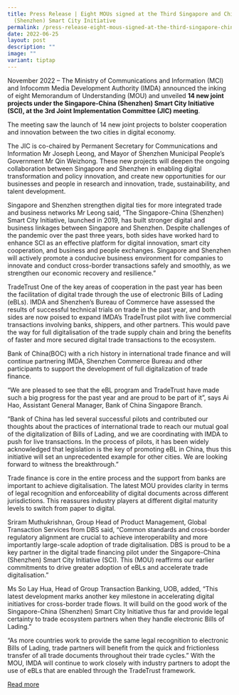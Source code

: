 ```yaml
---
title: Press Release | Eight MOUs signed at the Third Singapore and China
  (Shenzhen) Smart City Initiative
permalink: /press-release-eight-mous-signed-at-the-third-singapore-china-shenzhen-smart-city-initiative-jic/
date: 2022-06-25
layout: post
description: ""
image: ""
variant: tiptap
---
```

<p>November 2022 – The Ministry of Communications and Information (MCI) and
Infocomm Media Development Authority (IMDA) announced the inking of eight
Memorandum of Understanding (MOU) and unveiled <strong>14 new joint projects under the Singapore-China (Shenzhen) Smart City Initiative (SCI), at the 3rd Joint Implementation Committee (JIC) meeting</strong>.</p>
<p>The meeting saw the launch of 14 new joint projects to bolster cooperation
and innovation between the two cities in digital economy.</p>
<p>The JIC is co-chaired by Permanent Secretary for Communications and Information
Mr Joseph Leong, and Mayor of Shenzhen Municipal People’s Government Mr
Qin Weizhong. These new projects will deepen the ongoing collaboration
between Singapore and Shenzhen in enabling digital transformation and policy
innovation, and create new opportunities for our businesses and people
in research and innovation, trade, sustainability, and talent development.</p>
<p>Singapore and Shenzhen strengthen digital ties for more integrated trade
and business networks Mr Leong said, “The Singapore-China (Shenzhen) Smart
City Initiative, launched in 2019, has built stronger digital and business
linkages between Singapore and Shenzhen. Despite challenges of the pandemic
over the past three years, both sides have worked hard to enhance SCI as
an effective platform for digital innovation, smart city cooperation, and
business and people exchanges. Singapore and Shenzhen will actively promote
a conducive business environment for companies to innovate and conduct
cross-border transactions safely and smoothly, as we strengthen our economic
recovery and resilience.”</p>
<p>TradeTrust One of the key areas of cooperation in the past year has been
the facilitation of digital trade through the use of electronic Bills of
Lading (eBLs). IMDA and Shenzhen’s Bureau of Commerce have assessed the
results of successful technical trials on trade in the past year, and both
sides are now poised to expand IMDA’s TradeTrust pilot with live commercial
transactions involving banks, shippers, and other partners. This would
pave the way for full digitalisation of the trade supply chain and bring
the benefits of faster and more secured digital trade transactions to the
ecosystem.</p>
<p>Bank of China(BOC) with a rich history in international trade finance
and will continue partnering IMDA, Shenzhen Commerce Bureau and other participants
to support the development of full digitalization of trade finance.</p>
<p>“We are pleased to see that the eBL program and TradeTrust have made such
a big progress for the past year and are proud to be part of it”, says
Ai Hao, Assistant General Manager, Bank of China Singapore Branch.</p>
<p>“Bank of China has led several successful pilots and contributed our thoughts
about the practices of international trade to reach our mutual goal of
the digitalization of Bills of Lading, and we are coordinating with IMDA
to push for live transactions. In the process of pilots, it has been widely
acknowledged that legislation is the key of promoting eBL in China, thus
this initiative will set an unprecedented example for other cities. We
are looking forward to witness the breakthrough.”</p>
<p>Trade finance is core in the entire process and the support from banks
are important to achieve digitalisation. The latest MOU provides clarity
in terms of legal recognition and enforceability of digital documents across
different jurisdictions. This reassures industry players at different digital
maturity levels to switch from paper to digital.</p>
<p>Sriram Muthukrishnan, Group Head of Product Management, Global Transaction
Services from DBS said, “Common standards and cross-border regulatory alignment
are crucial to achieve interoperability and more importantly large-scale
adoption of trade digitalisation. DBS is proud to be a key partner in the
digital trade financing pilot under the Singapore-China (Shenzhen) Smart
City Initiative (SCI). This (MOU) reaffirms our earlier commitments to
drive greater adoption of eBLs and accelerate trade digitalisation.”</p>
<p>Ms So Lay Hua, Head of Group Transaction Banking, UOB, added, “This latest
development marks another key milestone in accelerating digital initiatives
for cross-border trade flows. It will build on the good work of the Singapore-China
(Shenzhen) Smart City Initiative thus far and provide legal certainty to
trade ecosystem partners when they handle electronic Bills of Lading.”</p>
<p>“As more countries work to provide the same legal recognition to electronic
Bills of Lading, trade partners will benefit from the quick and frictionless
transfer of all trade documents throughout their trade cycles.” With the
MOU, IMDA will continue to work closely with industry partners to adopt
the use of eBLs that are enabled through the TradeTrust framework.</p>
<p><a href="November 2022 – The Ministry of Communications and Information (MCI) and Infocomm Media Development Authority (IMDA) announced the inking of eight Memorandum of Understanding (MOU) and unveiled 14 new joint projects under the Singapore-China (Shenzhen) Smart City Initiative (SCI), at the 3rd Joint Implementation Committee (JIC) meeting.  The meeting saw the launch of 14 new joint projects to bolster cooperation and innovation between the two cities in digital economy.  The JIC is co-chaired by Permanent Secretary for Communications and Information Mr Joseph Leong, and Mayor of Shenzhen Municipal People’s Government Mr Qin Weizhong. These new projects will deepen the ongoing collaboration between Singapore and Shenzhen in enabling digital transformation and policy innovation, and create new opportunities for our businesses and people in research and innovation, trade, sustainability, and talent development.  Singapore and Shenzhen strengthen digital ties for more integrated trade and business networks Mr Leong said, “The Singapore-China (Shenzhen) Smart City Initiative, launched in 2019, has built stronger digital and business linkages between Singapore and Shenzhen. Despite challenges of the pandemic over the past three years, both sides have worked hard to enhance SCI as an effective platform for digital innovation, smart city cooperation, and business and people exchanges. Singapore and Shenzhen will actively promote a conducive business environment for companies to innovate and conduct cross-border transactions safely and smoothly, as we strengthen our economic recovery and resilience.”  TradeTrust One of the key areas of cooperation in the past year has been the facilitation of digital trade through the use of electronic Bills of Lading (eBLs). IMDA and Shenzhen’s Bureau of Commerce have assessed the results of successful technical trials on trade in the past year, and both sides are now poised to expand IMDA’s TradeTrust pilot with live commercial transactions involving banks, shippers, and other partners. This would pave the way for full digitalisation of the trade supply chain and bring the benefits of faster and more secured digital trade transactions to the ecosystem.  Bank of China(BOC) with a rich history in international trade finance and will continue partnering IMDA, Shenzhen Commerce Bureau and other participants to support the development of full digitalization of trade finance.  “We are pleased to see that the eBL program and TradeTrust have made such a big progress for the past year and are proud to be part of it”, says Ai Hao, Assistant General Manager, Bank of China Singapore Branch.  “Bank of China has led several successful pilots and contributed our thoughts about the practices of international trade to reach our mutual goal of the digitalization of Bills of Lading, and we are coordinating with IMDA to push for live transactions. In the process of pilots, it has been widely acknowledged that legislation is the key of promoting eBL in China, thus this initiative will set an unprecedented example for other cities. We are looking forward to witness the breakthrough.”  Trade finance is core in the entire process and the support from banks are important to achieve digitalisation. The latest MOU provides clarity in terms of legal recognition and enforceability of digital documents across different jurisdictions. This reassures industry players at different digital maturity levels to switch from paper to digital.  Sriram Muthukrishnan, Group Head of Product Management, Global Transaction Services from DBS said, “Common standards and cross-border regulatory alignment are crucial to achieve interoperability and more importantly large-scale adoption of trade digitalisation. DBS is proud to be a key partner in the digital trade financing pilot under the Singapore-China (Shenzhen) Smart City Initiative (SCI). This (MOU) reaffirms our earlier commitments to drive greater adoption of eBLs and accelerate trade digitalisation.”  Ms So Lay Hua, Head of Group Transaction Banking, UOB, added, “This latest development marks another key milestone in accelerating digital initiatives for cross-border trade flows. It will build on the good work of the Singapore-China (Shenzhen) Smart City Initiative thus far and provide legal certainty to trade ecosystem partners when they handle electronic Bills of Lading.”  “As more countries work to provide the same legal recognition to electronic Bills of Lading, trade partners will benefit from the quick and frictionless transfer of all trade documents throughout their trade cycles.” With the MOU, IMDA will continue to work closely with industry partners to adopt the use of eBLs that are enabled through the TradeTrust framework.  F﻿ind out more at: https://www.imda.gov.sg/Content-and-News/Press-Releases-and-Speeches/Press-Releases/2022/Eight-MOUs-signed-at-the-Third-Singapore-China-Shenzhen-Smart-City-Initiative-Joint-Implementation-Committee-Meeting" rel="noopener noreferrer nofollow" target="_blank">Read more</a>
</p>
<p></p>
<p></p>